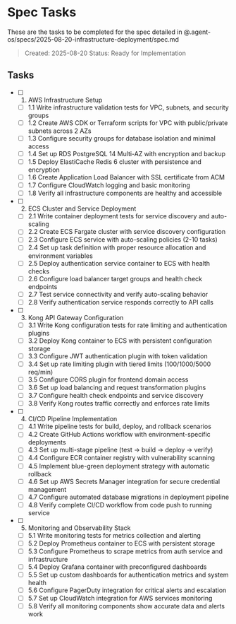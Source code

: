 # Spec Tasks

These are the tasks to be completed for the spec detailed in @.agent-os/specs/2025-08-20-infrastructure-deployment/spec.md

> Created: 2025-08-20
> Status: Ready for Implementation

## Tasks

- [ ] 1. AWS Infrastructure Setup
  - [ ] 1.1 Write infrastructure validation tests for VPC, subnets, and security groups
  - [ ] 1.2 Create AWS CDK or Terraform scripts for VPC with public/private subnets across 2 AZs
  - [ ] 1.3 Configure security groups for database isolation and minimal access
  - [ ] 1.4 Set up RDS PostgreSQL 14 Multi-AZ with encryption and backup
  - [ ] 1.5 Deploy ElastiCache Redis 6 cluster with persistence and encryption
  - [ ] 1.6 Create Application Load Balancer with SSL certificate from ACM
  - [ ] 1.7 Configure CloudWatch logging and basic monitoring
  - [ ] 1.8 Verify all infrastructure components are healthy and accessible

- [ ] 2. ECS Cluster and Service Deployment
  - [ ] 2.1 Write container deployment tests for service discovery and auto-scaling
  - [ ] 2.2 Create ECS Fargate cluster with service discovery configuration
  - [ ] 2.3 Configure ECS service with auto-scaling policies (2-10 tasks)
  - [ ] 2.4 Set up task definition with proper resource allocation and environment variables
  - [ ] 2.5 Deploy authentication service container to ECS with health checks
  - [ ] 2.6 Configure load balancer target groups and health check endpoints
  - [ ] 2.7 Test service connectivity and verify auto-scaling behavior
  - [ ] 2.8 Verify authentication service responds correctly to API calls

- [ ] 3. Kong API Gateway Configuration
  - [ ] 3.1 Write Kong configuration tests for rate limiting and authentication plugins
  - [ ] 3.2 Deploy Kong container to ECS with persistent configuration storage
  - [ ] 3.3 Configure JWT authentication plugin with token validation
  - [ ] 3.4 Set up rate limiting plugin with tiered limits (100/1000/5000 req/min)
  - [ ] 3.5 Configure CORS plugin for frontend domain access
  - [ ] 3.6 Set up load balancing and request transformation plugins
  - [ ] 3.7 Configure health check endpoints and service discovery
  - [ ] 3.8 Verify Kong routes traffic correctly and enforces rate limits

- [ ] 4. CI/CD Pipeline Implementation
  - [ ] 4.1 Write pipeline tests for build, deploy, and rollback scenarios
  - [ ] 4.2 Create GitHub Actions workflow with environment-specific deployments
  - [ ] 4.3 Set up multi-stage pipeline (test → build → deploy → verify)
  - [ ] 4.4 Configure ECR container registry with vulnerability scanning
  - [ ] 4.5 Implement blue-green deployment strategy with automatic rollback
  - [ ] 4.6 Set up AWS Secrets Manager integration for secure credential management
  - [ ] 4.7 Configure automated database migrations in deployment pipeline
  - [ ] 4.8 Verify complete CI/CD workflow from code push to running service

- [ ] 5. Monitoring and Observability Stack
  - [ ] 5.1 Write monitoring tests for metrics collection and alerting
  - [ ] 5.2 Deploy Prometheus container to ECS with persistent storage
  - [ ] 5.3 Configure Prometheus to scrape metrics from auth service and infrastructure
  - [ ] 5.4 Deploy Grafana container with preconfigured dashboards
  - [ ] 5.5 Set up custom dashboards for authentication metrics and system health
  - [ ] 5.6 Configure PagerDuty integration for critical alerts and escalation
  - [ ] 5.7 Set up CloudWatch integration for AWS services monitoring
  - [ ] 5.8 Verify all monitoring components show accurate data and alerts work